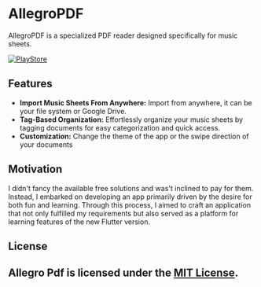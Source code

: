 # AllegroPDF
AllegroPDF is a specialized PDF reader designed specifically for music sheets.

<a href="https://play.google.com/store/apps/details?id=br.com.barros.allegropdf">![PlayStore](https://play.google.com/intl/en_us/badges/static/images/badges/en_badge_web_generic.png)</a>
<br/>

## Features

- **Import Music Sheets From Anywhere:** Import from anywhere, it can be your file system or Google Drive.
- **Tag-Based Organization:** Effortlessly organize your music sheets by tagging documents for easy categorization and quick access.
- **Customization:** Change the theme of the app or the swipe direction of your documents

## Motivation
I didn't fancy the available free solutions and was't inclined to pay for them. Instead, I embarked on developing an app primarily driven by the desire for both fun and learning.
Through this process, I aimed to craft an application that not only fulfilled my requirements but also served as a platform for learning features of the new Flutter version.

## License
Allegro Pdf is licensed under the [MIT License](LICENSE).
---
